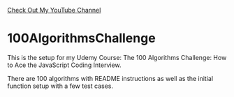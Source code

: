 

<a href='https://www.YouTube.com/bikramaryal'>Check Out My YouTube Channel </a>

# 100AlgorithmsChallenge


<p>This is the setup for my Udemy Course: The 100 Algorithms Challenge: How to Ace the JavaScript Coding Interview.</p>
<p>There are 100 algorithms with README instructions as well as the initial function setup with a few test cases.</p>
